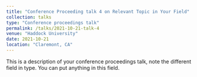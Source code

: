 ```yaml
---
title: "Conference Proceeding talk 4 on Relevant Topic in Your Field"
collection: talks
type: "Conference proceedings talk"
permalink: /talks/2021-10-21-talk-4
venue: "Haddock University"
date: 2021-10-21
location: "Claremont, CA"
---
```


This is a description of your conference proceedings talk, note the different field in type. You can put anything in this field.
